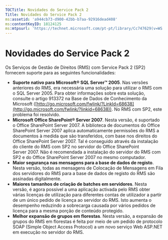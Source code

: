 ```yaml
---
TOCTitle: Novidades do Service Pack 2
Title: Novidades do Service Pack 2
ms:assetid: 'a944cb73-d900-42bb-b7aa-92916dead408'
ms:contentKeyID: 18124125
ms:mtpsurl: 'https://technet.microsoft.com/pt-pt/library/Cc747629(v=WS.10)'
---
```


Novidades do Service Pack 2
===========================

Os Serviços de Gestão de Direitos (RMS) com Service Pack 2 (SP2) fornecem suporte para as seguintes funcionalidades:

-   **Suporte nativo para Microsoft® SQL Server™ 2005**. Nas versões anteriores do RMS, era necessária uma solução para utilizar o RMS com o SQL Server 2005. Para obter informações sobre esta solução, consulte o artigo 913372 na Base de Dados de Conhecimento da Microsoft ([http://go.microsoft.com/fwlink/?LinkId=68638](http://go.microsoft.com/fwlink/?linkid=68638)). No RMS com SP2, este problema foi resolvido.
-   **Microsoft Office SharePoint® Server 2007**. Nesta versão, é suportado o Office SharePoint Server 2007. A biblioteca de documentos do Office SharePoint Server 2007 aplica automaticamente permissões do RMS a documentos à medida que são transferidos, com base nos direitos do Office SharePoint Server 2007. Tal é conseguido através da instalação do cliente do RMS com SP2 no servidor do Office SharePoint Server 2007. Não é recomendada a instalação do servidor do RMS com SP2 e do Office SharePoint Server 2007 no mesmo computador.
-   **Maior segurança nas mensagens para a base de dados de registo**. Nesta versão, todas as mensagens de Colocação de Mensagens em Fila dos servidores do RMS para a base de dados de registo do RMS são assinadas digitalmente.
-   **Maiores tamanhos de criação de batches em servidores**. Nesta versão, é agora possível a uma aplicação activada pelo RMS obter várias licenças de utilização para diferentes contas de utilizador a partir de um único pedido de licença ao servidor do RMS. Isto aumenta o desempenho reduzindo a sobrecarga causada por vários pedidos de licença para a mesma porção de conteúdo protegido.
-   **Melhor expansão de grupos em florestas**. Nesta versão, a expansão de grupos do RMS em florestas é feita por meio de um pedido de protocolo SOAP (Simple Object Access Protocol) a um novo serviço Web ASP.NET em execução no servidor do RMS.

